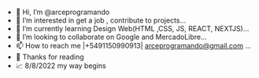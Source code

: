 - 👋 Hi, I’m @arceprogramando
- 👀 I’m interested in get a job , 
contribute to projects...
- 🌱 I’m currently learning Design Web(HTML ,CSS, JS, REACT, NEXTJS)...
- 💞️ I’m looking to collaborate on Google and MercadoLibre...
- 📫 How to reach me |+5491150990913| arceprogramando@gmail.com ...
- 🙏 Thanks for reading
- 📈 8/8/2022 my way begins
<!---
arceprogramando/arceprogramando is a ✨ special ✨ repository because its `README.md` (this file) appears on your GitHub profile.
You can click the Preview link to take a look at your changes.
--->
